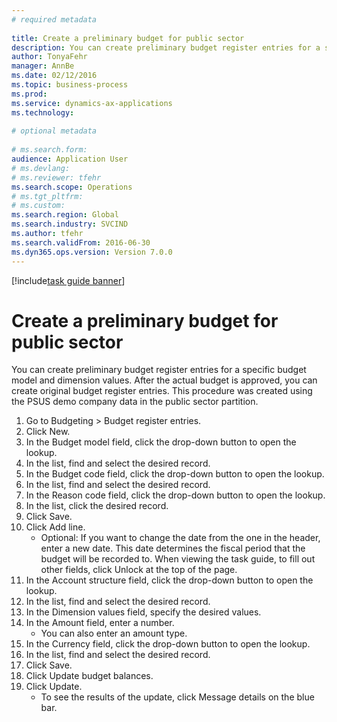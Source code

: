 ```yaml
--- 
# required metadata 
 
title: Create a preliminary budget for public sector
description: You can create preliminary budget register entries for a specific budget model and dimension values. 
author: TonyaFehr 
manager: AnnBe 
ms.date: 02/12/2016
ms.topic: business-process 
ms.prod:  
ms.service: dynamics-ax-applications 
ms.technology:  
 
# optional metadata 
 
# ms.search.form:   
audience: Application User 
# ms.devlang:  
# ms.reviewer: tfehr 
ms.search.scope: Operations 
# ms.tgt_pltfrm:  
# ms.custom:  
ms.search.region: Global
ms.search.industry: SVCIND
ms.author: tfehr 
ms.search.validFrom: 2016-06-30 
ms.dyn365.ops.version: Version 7.0.0 
---
```


[!include[task guide banner](.../includes/task-guide-banner.md)]

# Create a preliminary budget for public sector

You can create preliminary budget register entries for a specific budget model and dimension values. After the actual budget is approved, you can create original budget register entries. This procedure was created using the PSUS demo company data in the public sector partition.

1. Go to Budgeting > Budget register entries.
2. Click New.
3. In the Budget model field, click the drop-down button to open the lookup.
4. In the list, find and select the desired record.
5. In the Budget code field, click the drop-down button to open the lookup.
6. In the list, find and select the desired record.
7. In the Reason code field, click the drop-down button to open the lookup.
8. In the list, click the desired record.
9. Click Save.
10. Click Add line.
    * Optional: If you want to change the date from the one in the header, enter a new date. This date determines the fiscal period that the budget will be recorded to. When viewing the task guide, to fill out other fields, click Unlock at the top of the page.  
11. In the Account structure field, click the drop-down button to open the lookup.
12. In the list, find and select the desired record.
13. In the Dimension values field, specify the desired values.
14. In the Amount field, enter a number.
    * You can also enter an amount type.  
15. In the Currency field, click the drop-down button to open the lookup.
16. In the list, find and select the desired record.
17. Click Save.
18. Click Update budget balances.
19. Click Update.
    * To see the results of the update, click Message details on the blue bar.  

